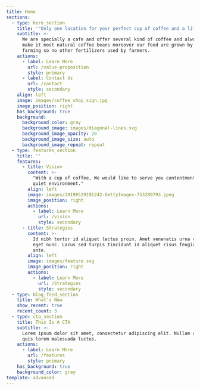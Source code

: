 ```yaml
---
title: Home
sections:
  - type: hero_section
    title: '"Only one location for your perfect cup of coffee and a little bite."'
    subtitle: >-
      We are specially a cafe and offer several kind of coffee and always try to
      make it most natural coffee beans moreover our food are grown by organic
      farming so no other fertilizers used by farmers.
    actions:
      - label: Learn More
        url: /value-proposition
        style: primary
      - label: Contact Us
        url: /contact
        style: secondary
    align: left
    image: images/coffee_shop_sign.jpg
    image_position: right
    has_background: true
    background:
      background_color: gray
      background_image: images/diagonal-lines.svg
      background_image_opacity: 20
      background_image_size: auto
      background_image_repeat: repeat
  - type: features_section
    title: ''
    features:
      - title: Vision
        content: >-
          "With a cup of coffee, We would like to serve you contentment in a
          quiet environment."
        align: left
        image: images/20190529191242-GettyImages-753289793.jpeg
        image_position: right
        actions:
          - label: Learn More
            url: /vision
            style: secondary
      - title: Strategies
        content: >-
          Id nibh tortor id aliquet lectus proin. Amet venenatis urna cursus
          eget nunc. Lacus sed turpis tincidunt id aliquet risus feugiat in
          ante.
        align: left
        image: images/feature.svg
        image_position: right
        actions:
          - label: Learn More
            url: /Strategies
            style: secondary
  - type: blog_feed_section
    title: What's New
    show_recent: true
    recent_count: 3
  - type: cta_section
    title: This Is A CTA
    subtitle: >-
      Lorem ipsum dolor sit amet, consectetur adipiscing elit. Nullam a metus
      quis lorem malesuada luctus.
    actions:
      - label: Learn More
        url: /features
        style: primary
    has_background: true
    background_color: gray
template: advanced
---
```

